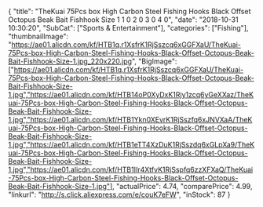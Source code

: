 {
	"title": "TheKuai 75Pcs box High Carbon Steel Fishing Hooks Black Offset Octopus Beak Bait Fishhook Size 1 1 0 2 0 3 0 4 0",
	"date": "2018-10-31 10:30:20",
	"SubCat": ["Sports & Entertainment"],
	"categories": ["Fishing"],
	"thumbnailImage": "https://ae01.alicdn.com/kf/HTB1q.r1XsfrK1RjSszcq6xGGFXaU/TheKuai-75Pcs-box-High-Carbon-Steel-Fishing-Hooks-Black-Offset-Octopus-Beak-Bait-Fishhook-Size-1.jpg_220x220.jpg",
	"BigImage": ["https://ae01.alicdn.com/kf/HTB1q.r1XsfrK1RjSszcq6xGGFXaU/TheKuai-75Pcs-box-High-Carbon-Steel-Fishing-Hooks-Black-Offset-Octopus-Beak-Bait-Fishhook-Size-1.jpg","https://ae01.alicdn.com/kf/HTB14oP0XyDxK1Rjy1zcq6yGeXXaz/TheKuai-75Pcs-box-High-Carbon-Steel-Fishing-Hooks-Black-Offset-Octopus-Beak-Bait-Fishhook-Size-1.jpg","https://ae01.alicdn.com/kf/HTB1Ykn0XEvrK1RjSszfq6xJNVXaA/TheKuai-75Pcs-box-High-Carbon-Steel-Fishing-Hooks-Black-Offset-Octopus-Beak-Bait-Fishhook-Size-1.jpg","https://ae01.alicdn.com/kf/HTB1eTT4XzDuK1RjSszdq6xGLpXa9/TheKuai-75Pcs-box-High-Carbon-Steel-Fishing-Hooks-Black-Offset-Octopus-Beak-Bait-Fishhook-Size-1.jpg","https://ae01.alicdn.com/kf/HTB1IIr4XtfvK1RjSspfq6zzXFXaQ/TheKuai-75Pcs-box-High-Carbon-Steel-Fishing-Hooks-Black-Offset-Octopus-Beak-Bait-Fishhook-Size-1.jpg"],
	"actualPrice": 4.74,
	"comparePrice": 4.99,
	"linkurl": "http://s.click.aliexpress.com/e/couK7eFW",
	"inStock": 87
}

